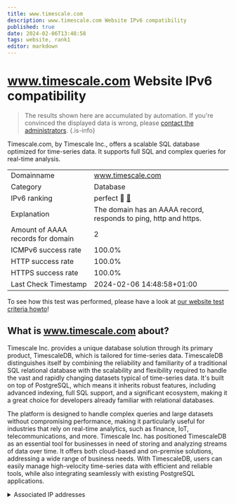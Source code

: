 ```yaml
---
title: www.timescale.com
description: www.timescale.com Website IPv6 compatibility
published: true
date: 2024-02-06T13:48:58
tags: website, rank1
editor: markdown
---
```


# www.timescale.com Website IPv6 compatibility

> The results shown here are accumulated by automation. If you're convinced the displayed data is wrong, please [contact the administrators](/howto/chat). 
{.is-info}

Timescale.com, by Timescale Inc., offers a scalable SQL database optimized for time-series data. It supports full SQL and complex queries for real-time analysis.


|   |   |
| - | - |
| Domainname | www.timescale.com
| Category | Database |
| IPv6 ranking | perfect :1st_place_medal: [🔗](/howto/ranking) |
| Explanation | The domain has an AAAA record, responds to ping, http and https. |
| Amount of AAAA records for domain | 2 |
| ICMPv6 success rate | 100.0%|
| HTTP success rate | 100.0% |
| HTTPS success rate | 100.0% |
| Last Check Timestamp | 2024-02-06 14:48:58+01:00 |

To see how this test was performed, please have a look at [our website test criteria howto](/howto/testcriteria/website)!


## What is www.timescale.com about?
Timescale Inc. provides a unique database solution through its primary product, TimescaleDB, which is tailored for time-series data. TimescaleDB distinguishes itself by combining the reliability and familiarity of a traditional SQL relational database with the scalability and flexibility required to handle the vast and rapidly changing datasets typical of time-series data. It's built on top of PostgreSQL, which means it inherits robust features, including advanced indexing, full SQL support, and a significant ecosystem, making it a great choice for developers already familiar with relational databases.

The platform is designed to handle complex queries and large datasets without compromising performance, making it particularly useful for industries that rely on real-time analytics, such as finance, IoT, telecommunications, and more. Timescale Inc. has positioned TimescaleDB as an essential tool for businesses in need of storing and analyzing streams of data over time. It offers both cloud-based and on-premise solutions, addressing a wide range of business needs. With TimescaleDB, users can easily manage high-velocity time-series data with efficient and reliable tools, while also integrating seamlessly with existing PostgreSQL applications.



<details>
<summary>Associated IP addresses</summary>

2a06:98c1:3121::3

2a06:98c1:3120::3

</details>
